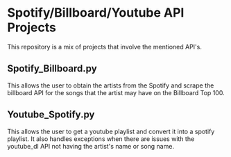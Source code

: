 # Spotify/Billboard/Youtube API Projects
This repository is a mix of projects that involve the mentioned API's. 

## Spotify_Billboard.py
This allows the user to obtain the artists from the Spotify and scrape the billboard API for the songs that the artist may have on the Billboard Top 100.

## Youtube_Spotify.py
This allows the user to get a youtube playlist and convert it into a spotify playlist. It also handles exceptions when there are issues with the youtube_dl API not having the artist's name or song name. 

